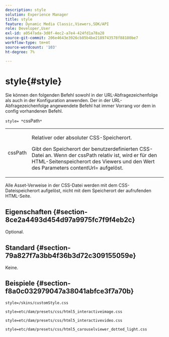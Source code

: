 ```yaml
---
description: style
solution: Experience Manager
title: style
feature: Dynamic Media Classic,Viewers,SDK/API
role: Developer,User
exl-id: a0547ada-3d8f-4ec2-a7e4-424fd1a78a28
source-git-commit: 206e4643e3926cb85b4be2189743578f88180be7
workflow-type: tm+mt
source-wordcount: '103'
ht-degree: 7%

---
```


# style{#style}

Sie können den folgenden Befehl sowohl in der URL-Abfragezeichenfolge als auch in der Konfiguration anwenden. Der in der URL-Abfragezeichenfolge angewendete Befehl hat immer Vorrang vor dem in config vorhandenen Befehl.

`style= *`cssPath`*`

<table id="table_F800F787CF0342749B934DAEB600C0EB"> 
 <tbody> 
  <tr> 
   <td colname="col1"> <p> <span class="codeph"> <span class="varname"> cssPath</span> </span> </p> </td> 
   <td colname="col2"> <p> Relativer oder absoluter CSS-Speicherort. </p> <p>Gibt den Speicherort der benutzerdefinierten CSS-Datei an. Wenn der <span class="codeph"><span class="varname"> cssPath</span></span> relativ ist, wird er für den HTML-Seitenspeicherort des Viewers und den Wert des Parameters <span class="codeph"> contentUrl=</span> aufgelöst. </p> </td> 
  </tr> 
 </tbody> 
</table>

Alle Asset-Verweise in der CSS-Datei werden mit dem CSS-Dateispeicherort aufgelöst, nicht mit dem Speicherort der aufrufenden HTML-Seite.

## Eigenschaften {#section-8ce2a4493d454d97a9975fc7f9f4eb2c}

Optional.

## Standard {#section-79a827f7a3bb4f36b3d72c309155059e}

Keine.

## Beispiele {#section-f8a0c032979047a38041abfce3f7a70b}

`style=/skins/customStyle.css`

`style=etc/dam/presets/css/html5_interactiveimage.css`

`style=etc/dam/presets/css/html5_interactivevideo.css`

`style=etc/dam/presets/css/html5_carouselviewer_dotted_light.css`
